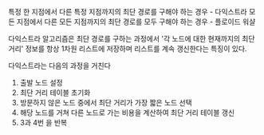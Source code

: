 특정 한  지점에서 다른 특정 지점까지의 최단 경로를 구해야 하는 경우 - 다익스트라
모든 지점에서 다른 모든 지점까지의 최단 경로를 모두 구해야 하는 경우 - 플로이드 워샬

다익스트라 알고리즘은 최단 경로를 구하는 과정에서 '각 노드에 대한 현재까지의 최단 거리' 정보를 항상 1차원 리스트에 저장하며 리스트를 계속 갱신한다는 특징이 있다.

다익스트라는 다음의 과정을 거친다
1. 출발 노드 설정
2. 최단 거리 테이블 초기화
3. 방문하지 않은 노드 중에서 최단 거리가 가장 짧은 노드 선택
4. 해당 노드를 거쳐 다른 노드로 가는 비용을 계산하여 최단 거리 테이블 갱신
5. 3과 4번 을 반복